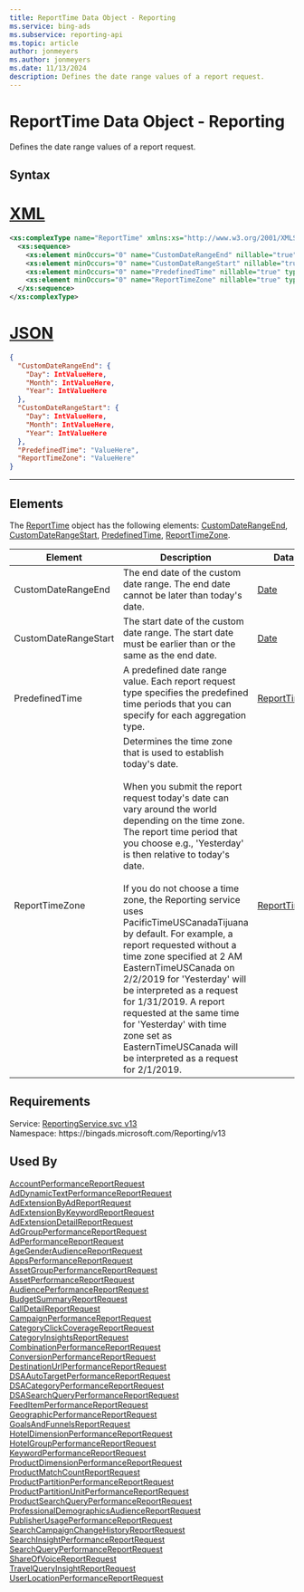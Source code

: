```yaml
---
title: ReportTime Data Object - Reporting
ms.service: bing-ads
ms.subservice: reporting-api
ms.topic: article
author: jonmeyers
ms.author: jonmeyers
ms.date: 11/13/2024
description: Defines the date range values of a report request.
---
```

# ReportTime Data Object - Reporting
Defines the date range values of a report request.

## Syntax

# [XML](#tab/xml)

```xml
<xs:complexType name="ReportTime" xmlns:xs="http://www.w3.org/2001/XMLSchema">
  <xs:sequence>
    <xs:element minOccurs="0" name="CustomDateRangeEnd" nillable="true" type="tns:Date" />
    <xs:element minOccurs="0" name="CustomDateRangeStart" nillable="true" type="tns:Date" />
    <xs:element minOccurs="0" name="PredefinedTime" nillable="true" type="tns:ReportTimePeriod" />
    <xs:element minOccurs="0" name="ReportTimeZone" nillable="true" type="tns:ReportTimeZone" />
  </xs:sequence>
</xs:complexType>
```

# [JSON](#tab/json)

```json
{
  "CustomDateRangeEnd": {
    "Day": IntValueHere,
    "Month": IntValueHere,
    "Year": IntValueHere
  },
  "CustomDateRangeStart": {
    "Day": IntValueHere,
    "Month": IntValueHere,
    "Year": IntValueHere
  },
  "PredefinedTime": "ValueHere",
  "ReportTimeZone": "ValueHere"
}
```

-----

## <a name="elements"></a>Elements

The [ReportTime](reporttime.md) object has the following elements: [CustomDateRangeEnd](#customdaterangeend), [CustomDateRangeStart](#customdaterangestart), [PredefinedTime](#predefinedtime), [ReportTimeZone](#reporttimezone).

|Element|Description|Data Type|
|-----------|---------------|-------------|
|<a name="customdaterangeend"></a>CustomDateRangeEnd|The end date of the custom date range. The end date cannot be later than today's date.|[Date](date.md)|
|<a name="customdaterangestart"></a>CustomDateRangeStart|The start date of the custom date range. The start date must be earlier than or the same as the end date.|[Date](date.md)|
|<a name="predefinedtime"></a>PredefinedTime|A predefined date range value. Each report request type specifies the predefined time periods that you can specify for each aggregation type.|[ReportTimePeriod](reporttimeperiod.md)|
|<a name="reporttimezone"></a>ReportTimeZone|Determines the time zone that is used to establish today's date.<br/><br/>When you submit the report request today's date can vary around the world depending on the time zone. The report time period that you choose e.g., 'Yesterday' is then relative to today's date.<br/><br/>If you do not choose a time zone, the Reporting service uses PacificTimeUSCanadaTijuana by default. For example, a report requested without a time zone specified at 2 AM EasternTimeUSCanada on 2/2/2019 for 'Yesterday' will be interpreted as a request for 1/31/2019. A report requested at the same time for 'Yesterday' with time zone set as EasternTimeUSCanada will be interpreted as a request for 2/1/2019.|[ReportTimeZone](reporttimezone.md)|

## Requirements
Service: [ReportingService.svc v13](https://reporting.api.bingads.microsoft.com/Api/Advertiser/Reporting/v13/ReportingService.svc)  
Namespace: https\://bingads.microsoft.com/Reporting/v13  

## Used By
[AccountPerformanceReportRequest](accountperformancereportrequest.md)  
[AdDynamicTextPerformanceReportRequest](addynamictextperformancereportrequest.md)  
[AdExtensionByAdReportRequest](adextensionbyadreportrequest.md)  
[AdExtensionByKeywordReportRequest](adextensionbykeywordreportrequest.md)  
[AdExtensionDetailReportRequest](adextensiondetailreportrequest.md)  
[AdGroupPerformanceReportRequest](adgroupperformancereportrequest.md)  
[AdPerformanceReportRequest](adperformancereportrequest.md)  
[AgeGenderAudienceReportRequest](agegenderaudiencereportrequest.md)  
[AppsPerformanceReportRequest](appsperformancereportrequest.md)  
[AssetGroupPerformanceReportRequest](assetgroupperformancereportrequest.md)  
[AssetPerformanceReportRequest](assetperformancereportrequest.md)  
[AudiencePerformanceReportRequest](audienceperformancereportrequest.md)  
[BudgetSummaryReportRequest](budgetsummaryreportrequest.md)  
[CallDetailReportRequest](calldetailreportrequest.md)  
[CampaignPerformanceReportRequest](campaignperformancereportrequest.md)  
[CategoryClickCoverageReportRequest](categoryclickcoveragereportrequest.md)  
[CategoryInsightsReportRequest](categoryinsightsreportrequest.md)  
[CombinationPerformanceReportRequest](combinationperformancereportrequest.md)  
[ConversionPerformanceReportRequest](conversionperformancereportrequest.md)  
[DestinationUrlPerformanceReportRequest](destinationurlperformancereportrequest.md)  
[DSAAutoTargetPerformanceReportRequest](dsaautotargetperformancereportrequest.md)  
[DSACategoryPerformanceReportRequest](dsacategoryperformancereportrequest.md)  
[DSASearchQueryPerformanceReportRequest](dsasearchqueryperformancereportrequest.md)  
[FeedItemPerformanceReportRequest](feeditemperformancereportrequest.md)  
[GeographicPerformanceReportRequest](geographicperformancereportrequest.md)  
[GoalsAndFunnelsReportRequest](goalsandfunnelsreportrequest.md)  
[HotelDimensionPerformanceReportRequest](hoteldimensionperformancereportrequest.md)  
[HotelGroupPerformanceReportRequest](hotelgroupperformancereportrequest.md)  
[KeywordPerformanceReportRequest](keywordperformancereportrequest.md)  
[ProductDimensionPerformanceReportRequest](productdimensionperformancereportrequest.md)  
[ProductMatchCountReportRequest](productmatchcountreportrequest.md)  
[ProductPartitionPerformanceReportRequest](productpartitionperformancereportrequest.md)  
[ProductPartitionUnitPerformanceReportRequest](productpartitionunitperformancereportrequest.md)  
[ProductSearchQueryPerformanceReportRequest](productsearchqueryperformancereportrequest.md)  
[ProfessionalDemographicsAudienceReportRequest](professionaldemographicsaudiencereportrequest.md)  
[PublisherUsagePerformanceReportRequest](publisherusageperformancereportrequest.md)  
[SearchCampaignChangeHistoryReportRequest](searchcampaignchangehistoryreportrequest.md)  
[SearchInsightPerformanceReportRequest](searchinsightperformancereportrequest.md)  
[SearchQueryPerformanceReportRequest](searchqueryperformancereportrequest.md)  
[ShareOfVoiceReportRequest](shareofvoicereportrequest.md)  
[TravelQueryInsightReportRequest](travelqueryinsightreportrequest.md)  
[UserLocationPerformanceReportRequest](userlocationperformancereportrequest.md)  
